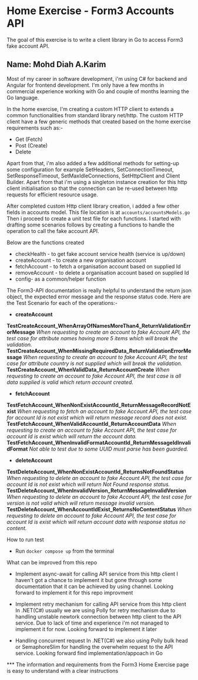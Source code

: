 # **Home Exercise - Form3 Accounts API**
The goal of this exercise is to write a client library in Go to access Form3 fake account API.


## Name: Mohd Diah A.Karim
Most of my career in software development, i'm using C# for backend and Angular for frontend development. I'm only have a few months in commercial experience working with Go and couple of months learning the Go language.

In the home exercise, I'm creating a custom HTTP client to extends a common functionalities from standard library net/http. The custom HTTP client have a few generic methods that created based on the home exercise requirements such as:-

- Get (Fetch)
- Post (Create)
- Delete

Apart from that, i'm also added a few additional methods for setting-up some configuration for example SetHeaders, SetConnectionTimeout, SetResponseTimeout, SetMaxIdleConnections, SetHttpClient and Client Builder. Apart from that i'm using a singleton instance creation for this http client initialisation so that the connection can be re-used between http requests for efficient resource usage. 

After completed custom Http client library creation, i added  a few other fields in accounts model.
This file location is at `accounts/accountsModels.go` Then i proceed to create a unit test file for each functions. I started with drafting some scenarios follows by creating a functions to handle the operation to call the fake account API. 

Below are the functions created
- checkHealth - to get fake account service health (service is up/down)
- createAccount - to create a new organisation account 
- fetchAccount - to fetch a organisation account based on supplied Id 
- removeAccount - to delete a organisation account based on supplied Id 
- config- as a common/helper function

The Form3-API documentation is really helpful to understand the return json object, the expected error message and the response status code.
Here are the Test Scenario for each of the operations:-
- **createAccount**

**TestCreateAccount_WhenArrayOfNamesMoreThan4_ReturnValidationErrorMessage**
_When requesting to create an account to fake Account API, the test case for attribute names having more 5 items which will break the validation._
**TestCreateAccount_WhenMissingRequiredData_ReturnValidationErrorMessage**
_When requesting to create an account to fake Account API, the test case for attribute country is not supplied which will break the validation._
**TestCreateAccount_WhenValidData_ReturnAccountCreate**
_When requesting to create an account to fake Account API, the test case is all data supplied is valid which return account created._

- **fetchAccount**

**TestFetchAccount_WhenNonExistAccountId_ReturnMessageRecordNotExist**
_When requesting to fetch an account to fake Account API, the test case for account Id is not exist which will return message record does not exist._
**TestFetchAccount_WhenValidAccountId_ReturnAccountData**
_When requesting to create an account to fake Account API, the test case for account Id is exist  which will return the account data._
**TestFetchAccount_WhenInvalidFormatAccountId_ReturnMessageIdInvalidFormat**
_Not able to test due to some UUID must parse has been guarded._

- **deleteAccount**

**TestDeleteAccount_WhenNonExistAccountId_ReturnsNotFoundStatus**
_When requesting to delete an account to fake Account API, the test case for account Id is not exist which will return Not Found response status._
**TestDeleteAccount_WhenInvalidVersion_ReturnMessageInvalidVersion**
_When requesting to delete an account to fake Account API, the test case for version is not valid which will return message invalid version._
**TestDeleteAccount_WhenAccountIdExist_ReturnsNoContentStatus**
_When requesting to delete an account to fake Account API, the test case for account Id is exist which will return account data with response status no content._

How to run test 
- Run `docker compose up` from the terminal

What can be improved from this repo
- Implement async-await for calling API service from this http client
I haven't got a chance to implement it but gone through some documentation that it can be achieved by using channel. Looking forward to implement it for this repo improvment

- Implement retry mechanism for calling API service from this http client
In .NET(C#) usually we are using Polly for retry mechanism due to handling unstable newtork connection between http client to the API service. Due to lack of time and experience i'm not managed to implement it for now.  Looking forward to implement it later

- Handling concurrent request
In .NET(C#) we also using Polly bulk head or SemaphoreSlim for handling the overwhelm request to the API service. Looking forward find implementation/appoach in Go

*** The information and requirements from the Form3 Home Exercise page is easy to understand with a clear instructions 

